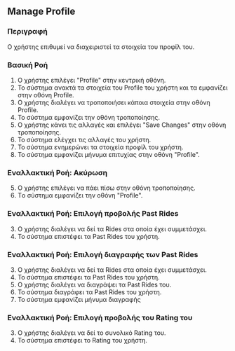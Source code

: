 ## Manage Profile

### Περιγραφή

Ο χρήστης επιθυμεί να διαχειριστεί τα στοιχεία του προφίλ του.

### Βασική Ροή

1. Ο χρήστης επιλέγει "Profile" στην κεντρική οθόνη.
2. Το σύστημα ανακτά τα στοιχεία του Profile του χρήστη και τα εμφανίζει στην οθόνη Profile.
3. Ο χρήστης διαλέγει να τροποποιήσει κάποια στοιχεία στην οθόνη Profile.
4. Το σύστημα εμφανίζει την οθόνη τροποποίησης.
5. Ο χρήστης κάνει τις αλλαγές και επιλέγει "Save Changes" στην οθόνη τροποποίησης.
6. Το σύστημα ελέγχει τις αλλαγές του χρήστη.
7. To σύστημα ενημερώνει τα στοιχεία προφίλ του χρήστη.
8. Το σύστημα εμφανίζει μήνυμα επιτυχίας στην οθόνη "Profile".

### Εναλλακτική Ροή: Ακύρωση

5. Ο χρήστης επιλέγει να πάει πίσω στην οθόνη τροποποίησης.
7. Τo σύστημα εμφανίζει την οθόνη "Profile".

### Εναλλακτική Ροή: Επιλογή προβολής Past Rides

3. Ο χρήστης διαλέγει να δεί τα Rides στα οποία έχει συμμετάσχει.
4. Το σύστημα επιστέφει τα Past Rides του χρήστη.

### Εναλλακτική Ροή: Επιλογή διαγραφής των Past Rides

3. Ο χρήστης διαλέγει να δεί τα Rides στα οποία έχει συμμετάσχει.
4. Το σύστημα επιστέφει τα Past Rides του χρήστη.
5. Ο χρήστης διαλέγει να διαγράψει τα Past Rides του.
6. Το σύστημα διαγράφει τα Past Rides του χρήστη.
7. Το σύστημα εμφανίζει μήνυμα διαγραφής

### Εναλλακτική Ροή: Επιλογή προβολής του Rating του

3. Ο χρήστης διαλέγει να δεί το συνολικό Rating του.
4. Το σύστημα επιστέφει το Rating του χρήστη.
